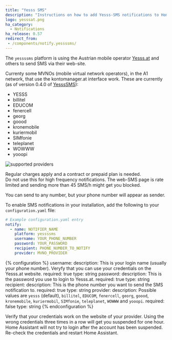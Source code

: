 ```yaml
---
title: "Yesss SMS"
description: "Instructions on how to add Yesss-SMS notifications to Home Assistant."
logo: yesssat.png
ha_category:
  - Notifications
ha_release: 0.57
redirect_from:
 - /components/notify.yessssms/
---
```


The `yessssms` platform is using the Austrian mobile operator [Yesss.at](https://yesss.at) and others to send SMS via their web-site.

Currenty some MVNOs (mobile virtual network operators), in the A1 network, that use the kontomanager.at interface work. These are currently  (as of version 0.4.0 of [YesssSMS](https://pypi.org/project/YesssSMS/)): 
* YESSS
* billitel
* EDUCOM
* fenercell
* georg
* goood
* kronemobile
* kuriermobil
* SIMfonie
* teleplanet
* WOWWW
* yooopi

![supported providers](/images/screenshots/yessssms_brands.png)

<div class='note warning'>
Regular charges apply and a contract or prepaid plan is needed.
</div>

<div class='note warning'>
Do not use this for high frequency notifications. The web-SMS page is rate limited and sending more than 45 SMS/h might get you blocked.
</div>

You can send to any number, but your phone number will appear as sender.

To enable SMS notifications in your installation, add the following to your `configuration.yaml` file:

```yaml
# Example configuration.yaml entry
notify:
  - name: NOTIFIER_NAME
    platform: yessssms
    username: YOUR_PHONE_NUMBER
    password: YOUR_PASSWORD
    recipient: PHONE_NUMBER_TO_NOTIFY
    provider: MVNO_PROVIDER
```

{% configuration %}
username:
  description: This is your login name (usually your phone number). Veryfy that you can use your credentials on the Yesss.at website.
  required: true
  type: string
password:
  description: This is the password you use to login to Yesss.at.
  required: true
  type: string
recipient:
  description: This is the phone number you want to send the SMS notification to.
  required: true
  type: string
provider:
  description: Possible values are `yesss` (default), `billitel`, `EDUCOM`, `fenercell`, `georg`, `goood`, `kronemobile`, `kuriermobil`, `SIMfonie`, `teleplanet`, `WOWWW` and `yooopi`.
  required: false
  type: string
{% endconfiguration %}

<div class='note warning'>

Verify that your credentials work on the website of your provider. Using the wrong credentials three times in a row will get you suspended for one hour.
Home Assistant will not try to login after the account has been suspended.
Re-check the credentials and restart Home Assistant.

</div>
